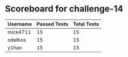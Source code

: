 # Scoreboard for challenge-14
| Username   | Passed Tests | Total Tests |
|------------|--------------|-------------|
| mick4711 | 15 | 15 |
| odelbos | 15 | 15 |
| y1hao | 15 | 15 |
